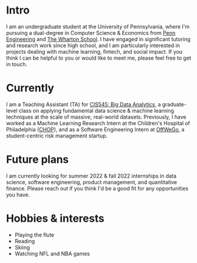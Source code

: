 # Intro

I am an undergraduate student at the University of Pennsylvania, where I'm pursuing a dual-degree in Computer Science &amp; Economics from [Penn Engineering](https://www.seas.upenn.edu/) and [The Wharton School](https://www.wharton.upenn.edu/). I have engaged in significant tutoring and research work since high school, and I am particularly interested in projects dealing with machine learning, fintech, and social impact. If you think I can be helpful to you or would like to meet me, please feel free to get in touch.

# Currently

I am a Teaching Assistant (TA) for [CIS545: Big Data Analytics](https://sites.google.com/seas.upenn.edu/cis545-f20), a graduate-level class on applying fundamental data science &amp; machine learning techniques at the scale of massive, real-world datasets. Previously, I have worked as a Machine Learning Research Intern at the Children's Hospital of Philadelphia ([CHOP](https://www.chop.edu/)), and as a Software Engineering Intern at [OffWeGo](https://www.offwego.io/), a student-centric risk management startup.

# Future plans

I am currently looking for summer 2022 &amp; fall 2022 internships in data science, software engineering, product management, and quantitative finance. Please reach out if you think I'd be a good fit for any opportunities you have.

# Hobbies &amp; interests

- Playing the flute
- Reading
- Skiing
- Watching NFL and NBA games
